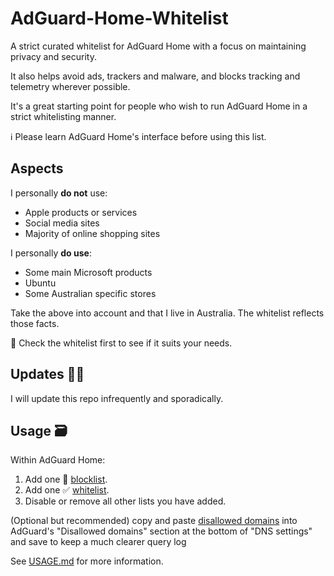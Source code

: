 # AdGuard-Home-Whitelist

A strict curated whitelist for AdGuard Home with a focus on maintaining privacy and security.

It also helps avoid ads, trackers and malware, and blocks tracking and telemetry wherever possible.

It's a great starting point for people who wish to run AdGuard Home in a strict whitelisting manner.

ℹ Please learn AdGuard Home's interface before using this list.

## Aspects

I personally __do not__ use:

* Apple products or services
* Social media sites
* Majority of online shopping sites

I personally __do use__:

* Some main Microsoft products
* Ubuntu
* Some Australian specific stores

Take the above into account and that I live in Australia. The whitelist reflects those facts.

👀 Check the whitelist first to see if it suits your needs.

## Updates 👩‍💻

I will update this repo infrequently and sporadically.

## Usage 🗃

Within AdGuard Home:

1. Add one 🛑 [blocklist](https://raw.githubusercontent.com/hl2guide/AdGuard-Home-Whitelist/main/base.txt).
2. Add one ✅ [whitelist](https://raw.githubusercontent.com/hl2guide/AdGuard-Home-Whitelist/main/whitelist.txt).
3. Disable or remove all other lists you have added.

(Optional but recommended) copy and paste [disallowed domains](https://raw.githubusercontent.com/hl2guide/AdGuard-Home-Whitelist/main/dns_disallowed_domains.txt)
into AdGuard's "Disallowed domains" section at the bottom of "DNS settings" and save to keep a much clearer query log

See [USAGE.md](https://github.com/hl2guide/AdGuard-Home-Whitelist/blob/main/USAGE.md) for more information.
